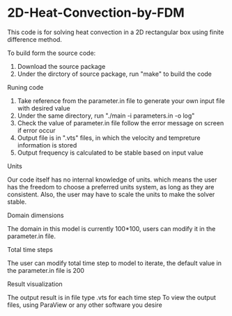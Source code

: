 # 2D-Heat-Convection-by-FDM


This code is for solving heat convection in a 2D rectangular box using finite difference method.

To build form the source code:
1. Download the source package
2. Under the dirctory of source package, run "make" to build the code

Runing code
1. Take reference from the parameter.in file to generate your own input file with desired value
2. Under the same directory, run "./main -i parameters.in -o log"
3. Check the value of parameter.in file follow the error message on screen if error occur
4. Output file is in ".vts" files, in which the velocity and tempreture information is stored
5. Output frequency is calculated to be stable based on input value

Units

Our code itself has no internal knowledge of units. which means the user has the freedom to choose a preferred units system, as long as they are consistent. Also, the user may have to scale the units to make the solver stable.

Domain dimensions

The domain in this model is currently 100*100, users can modify it in the parameter.in file. 

Total time steps

The user can modify total time step to model to iterate, the default value in the parameter.in file is 200

Result visualization

The output result is in file type .vts for each time step
To view the output files, using ParaView or any other software you desire
